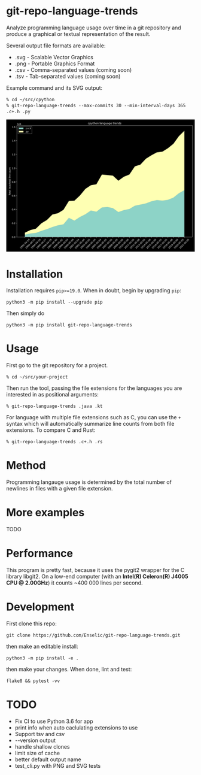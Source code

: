 # git-repo-language-trends

Analyze programming language usage over time in a git repository and produce a
graphical or textual representation of the result.

Several output file formats are available:
* .svg - Scalable Vector Graphics
* .png - Portable Graphics Format
* .csv - Comma-separated values (coming soon)
* .tsv - Tab-separated values (coming soon)

Example command and its SVG output:

```
% cd ~/src/cpython
% git-repo-language-trends --max-commits 30 --min-interval-days 365 .c+.h .py
```

![CPython, C vs Python, 1992-2021](./docs/images/cpython-c-vs-python-1992-2021.svg)




# Installation

Installation requires `pip>=19.0`. When in doubt, begin by upgrading `pip`:
```
python3 -m pip install --upgrade pip
```

Then simply do
```
python3 -m pip install git-repo-language-trends
```

# Usage

First go to the git repository for a project.

```
% cd ~/src/your-project
```

Then run the tool, passing the file extensions for the languages you are
interested in as positional arguments:

```
% git-repo-language-trends .java .kt
```

For language with multiple file extensions such as C, you can use the `+` syntax
which will automatically summarize line counts from both file extensions. To
compare C and Rust:

```
% git-repo-language-trends .c+.h .rs
```

# Method

Programming langauge usage is determined by the total number of newlines
in files with a given file extension.


# More examples

TODO

# Performance

This program is pretty fast, because it uses the pygit2 wrapper for the C
library libgit2. On a low-end computer (with an **Intel(R) Celeron(R) J4005 CPU
@ 2.00GHz**) it counts ~400 000 lines per second.

# Development

First clone this repo:
```
git clone https://github.com/Enselic/git-repo-language-trends.git
```
then make an editable install:
```
python3 -m pip install -e .
```
then make your changes. When done, lint and test:
```
flake8 && pytest -vv
```


# TODO
* Fix CI to use Python 3.6 for app
* print info when auto caclulating extensions to use
* Support tsv and csv
* --version output
* handle shallow clones
* limit size of cache
* better default output name
* test_cli.py with PNG and SVG tests
